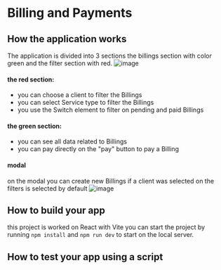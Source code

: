 # Billing and Payments

## How the application works

The application is divided into 3 sections the billings section with color green and the filter section with red. 
![image](https://github.com/irvin373/BillingTestReact/assets/4324357/c2dd5761-46ea-4eb6-8b21-0c5d3b6aecd5)

#### the red section: 
- you can choose a client to filter the Billings
- you can select Service type to filter the Billings
- you use the Switch element to filter on pending and paid Billings

#### the green section:
- you can see all data related to Billings
- you can pay directly on the "pay" button to pay a Billing

#### modal 

on the modal you can create new Billings if a client was selected on the filters is selected by default
![image](https://github.com/irvin373/BillingTestReact/assets/4324357/a863699e-6dcd-4989-8cfe-27c59afc9180)


## How to build your app

this project is worked on React with Vite you can start the project by running `npm install` and `npm run dev` to start on the local server.

## How to test your app using a script
